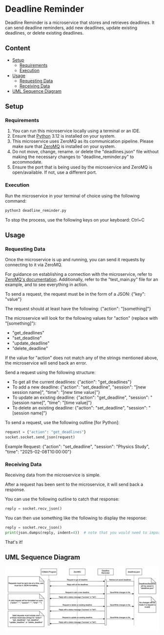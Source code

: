 # Deadline Reminder

Deadline Reminder is a microservice that stores and retrieves deadlines. It can send deadline reminders, add new deadlines, update existing deadlines, or delete existing deadlines.

## Content

- [Setup](#setup)
  - [Requirements](#requirements)
  - [Execution](#execution)
- [Usage](#usage)
  - [Requesting Data](#requesting-data)
  - [Receiving Data](#receiving-data)
- [UML Sequence Diagram](#uml-sequence-diagram)

## Setup

### Requirements

1. You can run this microservice locally using a terminal or an IDE.
2. Ensure that [Python](https://www.python.org/) 3.12 is installed on your system.
3. This microservice uses ZeroMQ as its communication pipeline. Please make sure that [ZeroMQ](https://zeromq.org/download/) is installed on your system.
4. Do not move, change, rename. or delete the "deadlines.json" file without making the necessary changes to "deadline_reminder.py" to accommodate.
5. Ensure the port that is being used by the microservice and ZeroMQ is open/available. If not, use a different port.

### Execution

Run the microservice in your terminal of choice using the following command:


```bash
python3 deadline_reminder.py
```

To stop the process, use the following keys on your keyboard: Ctrl+C

## Usage

### Requesting Data

Once the microservice is up and running, you can send it requests by connecting to it via ZeroMQ.

For guidance on establishing a connection with the microservice, refer to [ZeroMQ's documentation](https://zeromq.org/get-started/?language=python&library=pyzmq#). Additionally, refer to the "test_main.py" file for an example, and to see everything in action.

To send a request, the request must be in the form of a JSON: {"key": "value"}

The request should at least have the following: {"action": "[something]"}

The microservice will look for the following values for "action" (replace with "[something]"):

- "get_deadlines"
- "set_deadline"
- "update_deadline"
- "delete_deadline"

If the value for "action" does not match any of the strings mentioned above, the microservice will send back an error.

Send a request using the following structure:

- To get all the current deadlines: {"action": "get_deadlines"}
- To add a new deadline: {"action": "set_deadline", "session": "[new session name]", "time": "[new time value]"}
- To update an existing deadline: {"action": "get_deadline", "session": "[session name]", "time": "[time value]"}
- To delete an existing deadline: {"action": "set_deadline", "session": "[session name]"}

To send a request, use the following outline [for Python]:

```python
request = {"action": "get_deadlines"}
socket.socket.send_json(request)
```

Example Request: {"action": "set_deadline", "session": "Physics Study", "time": "2025-02-08T10:00:00"}

### Receiving Data

Receiving data from the microservice is simple.

After a request has been sent to the microservice, it will send back a response.

You can use the following outline to catch that response:

```python
reply = socket.recv_json()
```

You can then use something like the following to display the response:

```python
reply = socket.recv_json()
print(json.dumps(reply, indent=4))  # note that you would need to import "json" for "dumps"
```

That's it!

## UML Sequence Diagram

![Screenshot of a UML diagram](readme-assets/uml-sequence-diagram.png)
